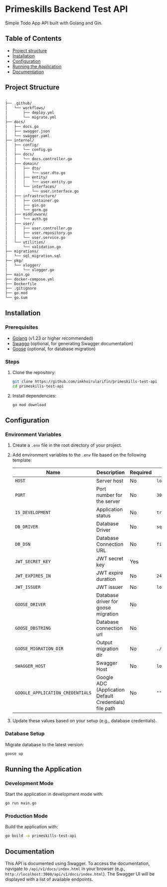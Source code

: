 # Primeskills Backend Test API

Simple Todo App API built with Golang and Gin.

## Table of Contents

- [Project structure](#project-structure)
- [Installation](#installation)
- [Configuration](#configuration)
- [Running the Application](#running-the-application)
- [Documentation](#documentation)

## Project Structure

```bash
.
├── .github/
│   └── workflows/
│       ├── deploy.yml
│       └── migrate.yml
├── docs/
│   ├── docs.go
│   ├── swagger.json
│   └── swagger.yaml
├── internal/
│   ├── config/
│   │   └── config.go
│   ├── docs/
│   │   └── docs.controller.go
│   ├── domain/
│   │   ├── dto/
│   │   │   └── user.dto.go
│   │   ├── entity/
│   │   │   └── user.entity.go
│   │   └── interfaces/
│   │       └── user.interface.go
│   ├── infrastructure/
│   │   ├── container.go
│   │   ├── gin.go
│   │   └── gorm.go
│   ├── middleware/
│   │   └── auth.go
│   ├── user/
│   │   ├── user.controller.go
│   │   ├── user.repository.go
│   │   └── user.service.go
│   └── utilities/
│       └── validation.go
├── migrations/
│   └── sql_migration.sql
├── pkg/
│   └── xlogger/
│       └── xlogger.go
├── main.go
├── docker-compose.yml
├── Dockerfile
├── .gitignore
├── go.mod
└── go.sum
```

## Installation

### Prerequisites

- [Golang](https://go.dev/doc/install) (v1.23 or higher recommended)
- [Swaggo](https://github.com/swaggo/gin-swagger) (optional, for generating Swagger documentation)
- [Goose](https://github.com/pressly/goose) (optional, for database migration)

### Steps

1. Clone the repository:

   ```bash
   git clone https://github.com/imkhoirularifin/primeskills-test-api
   cd primeskills-test-api
   ```

2. Install dependencies:

   ```bash
   go mod download
   ```

## Configuration

### Environment Variables

1. Create a `.env` file in the root directory of your project.
2. Add environment variables to the `.env` file based on the following template:

   | Name                             | Description                                            | Required | Default           |
   |----------------------------------|--------------------------------------------------------|----------|-------------------|
   | `HOST`                           | Server host                                            | No       | `localhost`       |
   | `PORT`                           | Port number for the server                             | No       | `3000`            |
   | `IS_DEVELOPMENT`                 | Application status                                     | No       | `true`            |
   | `DB_DRIVER`                      | Database Driver                                        | No       | `sqlite`          |
   | `DB_DSN`                         | Database Connection URL                                | No       | `fiile::memory:?` |
   | `JWT_SECRET_KEY`                 | JWT secret key                                         | Yes      |                   |
   | `JWT_EXPIRES_IN`                 | JWT expire duration                                    | No       | `24h`             |
   | `JWT_ISSUER`                     | JWT issuer                                             | No       | `localhost`       |
   | `GOOSE_DRIVER`                   | Database driver for goose migration                    | No       |                   |
   | `GOOSE_DBSTRING`                 | Database connection url                                | No       |                   |
   | `GOOSE_MIGRATION_DIR`            | Output migration dir                                   | No       | `./migrations`    |
   | `SWAGGER_HOST`                   | Swagger Host                                           | No       | `localhost:3000`  |
   | `GOOGLE_APPLICATION_CREDENTIALS` | Google ADC (Application Default Credentials) file path | No       | `""`              |

3. Update these values based on your setup (e.g., database credentials).

### Database Setup

Migrate database to the latest version:

```bash
goose up
```

## Running the Application

### Development Mode

Start the application in development mode with:

```bash
go run main.go
```

### Production Mode

Build the application with:

```bash
go build -o primeskills-test-api
```

## Documentation

This API is documented using Swagger. To access the documentation, navigate to `/api/v1/docs/index.html` in your browser (e.g., `http://localhost:3000/api/v1/docs/index.html`). The Swagger UI will be displayed with a list of available endpoints.
